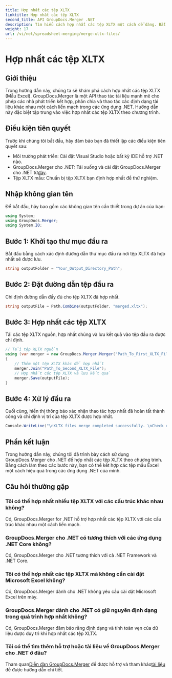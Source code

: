 ```yaml
---
title: Hợp nhất các tệp XLTX
linktitle: Hợp nhất các tệp XLTX
second_title: API GroupDocs.Merger .NET
description: Tìm hiểu cách hợp nhất các tệp XLTX một cách dễ dàng. Bắt đầu hợp nhất các tệp XLTX và hợp lý hóa các tác vụ quản lý tài liệu của bạn một cách hiệu quả.
weight: 17
url: /vi/net/spreadsheet-merging/merge-xltx-files/
---
```


# Hợp nhất các tệp XLTX

## Giới thiệu
Trong hướng dẫn này, chúng ta sẽ khám phá cách hợp nhất các tệp XLTX (Mẫu Excel). GroupDocs.Merger là một API thao tác tài liệu mạnh mẽ cho phép các nhà phát triển kết hợp, phân chia và thao tác các định dạng tài liệu khác nhau một cách liền mạch trong các ứng dụng .NET. Hướng dẫn này đặc biệt tập trung vào việc hợp nhất các tệp XLTX theo chương trình.
## Điều kiện tiên quyết
Trước khi chúng tôi bắt đầu, hãy đảm bảo bạn đã thiết lập các điều kiện tiên quyết sau:
- Môi trường phát triển: Cài đặt Visual Studio hoặc bất kỳ IDE hỗ trợ .NET nào.
-  GroupDocs.Merger cho .NET: Tải xuống và cài đặt GroupDocs.Merger cho .NET từ[đây](https://releases.groupdocs.com/merger/net/).
- Tệp XLTX mẫu: Chuẩn bị tệp XLTX bạn định hợp nhất để thử nghiệm.

## Nhập không gian tên
Để bắt đầu, hãy bao gồm các không gian tên cần thiết trong dự án của bạn:
```csharp
using System; 
using GroupDocs.Merger;
using System.IO;
```
## Bước 1: Khởi tạo thư mục đầu ra
Bắt đầu bằng cách xác định đường dẫn thư mục đầu ra nơi tệp XLTX đã hợp nhất sẽ được lưu.
```csharp
string outputFolder = "Your_Output_Directory_Path";
```
## Bước 2: Đặt đường dẫn tệp đầu ra
Chỉ định đường dẫn đầy đủ cho tệp XLTX đã hợp nhất.
```csharp
string outputFile = Path.Combine(outputFolder, "merged.xltx");
```
## Bước 3: Hợp nhất các tệp XLTX
Tải các tệp XLTX nguồn, hợp nhất chúng và lưu kết quả vào tệp đầu ra được chỉ định.
```csharp
// Tải tệp XLTX nguồn
using (var merger = new GroupDocs.Merger.Merger("Path_To_First_XLTX_File"))
{
    // Thêm một tệp XLTX khác để hợp nhất
    merger.Join("Path_To_Second_XLTX_File");
    // Hợp nhất các tệp XLTX và lưu kết quả
    merger.Save(outputFile);
}
```
## Bước 4: Xử lý đầu ra
Cuối cùng, hiển thị thông báo xác nhận thao tác hợp nhất đã hoàn tất thành công và chỉ định vị trí của tệp XLTX được hợp nhất.
```csharp
Console.WriteLine("\nXLTX files merge completed successfully. \nCheck output in {0}", outputFolder);
```

## Phần kết luận
Trong hướng dẫn này, chúng tôi đã trình bày cách sử dụng GroupDocs.Merger cho .NET để hợp nhất các tệp XLTX theo chương trình. Bằng cách làm theo các bước này, bạn có thể kết hợp các tệp mẫu Excel một cách hiệu quả trong các ứng dụng .NET của mình.

## Câu hỏi thường gặp
### Tôi có thể hợp nhất nhiều tệp XLTX với các cấu trúc khác nhau không?
Có, GroupDocs.Merger for .NET hỗ trợ hợp nhất các tệp XLTX với các cấu trúc khác nhau một cách liền mạch.
### GroupDocs.Merger cho .NET có tương thích với các ứng dụng .NET Core không?
Có, GroupDocs.Merger cho .NET tương thích với cả .NET Framework và .NET Core.
### Tôi có thể hợp nhất các tệp XLTX mà không cần cài đặt Microsoft Excel không?
Có, GroupDocs.Merger dành cho .NET không yêu cầu cài đặt Microsoft Excel trên máy.
### GroupDocs.Merger dành cho .NET có giữ nguyên định dạng trong quá trình hợp nhất không?
Có, GroupDocs.Merger đảm bảo rằng định dạng và tính toàn vẹn của dữ liệu được duy trì khi hợp nhất các tệp XLTX.
### Tôi có thể tìm thêm hỗ trợ hoặc tài liệu về GroupDocs.Merger cho .NET ở đâu?
 Tham quan[Diễn đàn GroupDocs.Merger](https://forum.groupdocs.com/c/merger/32) để được hỗ trợ và tham khảo[tài liệu](https://tutorials.groupdocs.com/merger/net/) để được hướng dẫn chi tiết.